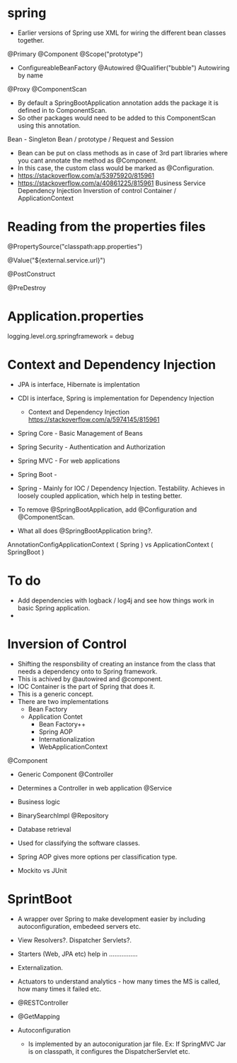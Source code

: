 # spring

- Earlier versions of Spring use XML for wiring the different bean classes together.

@Primary
@Component
@Scope("prototype")
- ConfigureableBeanFactory
@Autowired
@Qualifier("bubble")
Autowiring by name

@Proxy
@ComponentScan
- By default a SpringBootApplication annotation adds the package it is defined in to ComponentScan.
- So other packages would need to be added to this ComponentScan using this annotation.

Bean - Singleton Bean / prototype / Request and Session
 - Bean can be put on class methods as in case of 3rd part libraries where you cant annotate the method as @Component.
 - In this case, the custom class would be marked as @Configuration.
 - https://stackoverflow.com/a/53975920/815961
 - https://stackoverflow.com/a/40861225/815961
Business Service
Dependency Injection
Inverstion of control
Container / ApplicationContext

# Reading from the properties files
@PropertySource("classpath:app.properties")

@Value("${external.service.url}")

@PostConstruct

@PreDestroy

# Application.properties
logging.level.org.springframework = debug

# Context and Dependency Injection
- JPA is interface, Hibernate is implentation
- CDI is interface, Spring is implementation for Dependency Injection
  - Context and Dependency Injection https://stackoverflow.com/a/5974145/815961

- Spring Core - Basic Management of Beans
- Spring Security - Authentication and Authorization
- Spring MVC - For web applications
- Spring Boot - 
- Spring - Mainly for IOC / Dependency Injection. Testability. Achieves in loosely coupled application, which help in testing better.


- To remove @SpringBootApplication, add @Configuration and @ComponentScan.
- What all does @SpringBootApplication bring?.

AnnotationConfigApplicationContext ( Spring ) vs ApplicationContext ( SpringBoot )

# To do
- Add dependencies with logback / log4j and see how things work in basic Spring application.
- 


# Inversion of Control
- Shifting the responsbility of creating an instance from the class that needs a dependency onto to Spring framework.
- This is achived by @autowired and @component.
- IOC Container is the part of Spring that does it.
- This is a generic concept.
- There are two implementations
  - Bean Factory
  - Application Contet
    - Bean Factory++
    - Spring AOP
    - Internationalization
    - WebApplicationContext 

@Component
 - Generic Component
@Controller
 - Determines a Controller in web application
@Service
 - Business logic
 - BinarySearchImpl
@Repository
 - Database retrieval

- Used for classifying the software classes.
- Spring AOP gives more options per classification type.


- Mockito vs JUnit


# SprintBoot
- A wrapper over Spring to make development easier by including autoconfiguration, embedeed servers etc.
- View Resolvers?. Dispatcher Servlets?.
- Starters (Web, JPA etc) help in ................
- Externalization.
- Actuators to understand analytics - how many times the MS is called, how many times it failed etc.

- @RESTController
- @GetMapping
- Autoconfiguration
  - Is implemented by an autoconiguration jar file. Ex: If SpringMVC Jar is on classpath, it configures the DispatcherServlet etc.



